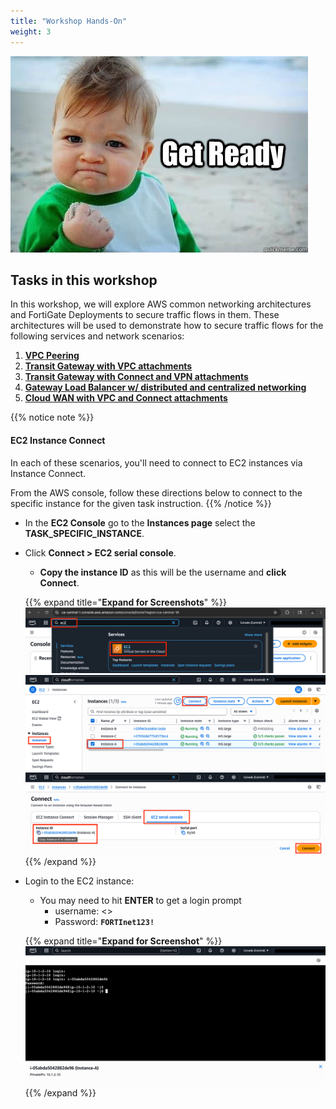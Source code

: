 ```yaml
---
title: "Workshop Hands-On"
weight: 3
---
```



![](image-getready.jpg)

## Tasks in this workshop

In this workshop, we will explore AWS common networking architectures and FortiGate Deployments to secure traffic flows in them. These architectures will be used to demonstrate how to secure traffic flows for the following services and network scenarios:
  1. [**VPC Peering**](3_modulethree/31_task.html)
  2. [**Transit Gateway with VPC attachments**](3_modulethree/32_task.html)
  3. [**Transit Gateway with Connect and VPN attachments**](3_modulethree/33_task.html)
  4. [**Gateway Load Balancer w/ distributed and centralized networking**](3_modulethree/34_task.html)
  5. [**Cloud WAN with VPC and Connect attachments**](3_modulethree/35_task.html)

{{% notice note %}}
#### EC2 Instance Connect
In each of these scenarios, you'll need to connect to EC2 instances via Instance Connect.  

From the AWS console, follow these directions below to connect to the specific instance for the given task instruction.
{{% /notice %}}

  - In the **EC2 Console** go to the **Instances page** select the **TASK_SPECIFIC_INSTANCE**.
  - Click **Connect > EC2 serial console**.
    - **Copy the instance ID** as this will be the username and **click Connect**. 

    {{% expand title="**Expand for Screenshots**" %}}
![](image-ec2conn-1.png)
![](image-ec2conn-2.png)
![](image-ec2conn-3.png)
    {{% /expand %}}

  - Login to the EC2 instance:
    - You may need to hit **ENTER** to get a login prompt
        - username: <<copied Instance ID from above>>
        - Password: **`FORTInet123!`** 

    {{% expand title="**Expand for Screenshot**" %}}
![](image-ec2conn-4.png)
    {{% /expand %}}
